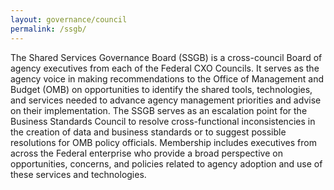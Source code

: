 ```yaml
---
layout: governance/council
permalink: /ssgb/
---
```


The Shared Services Governance Board (SSGB) is a cross-council Board of agency executives from each of the Federal CXO Councils.  It serves as the agency voice in making recommendations to the Office of Management and Budget (OMB) on opportunities to identify the shared tools, technologies, and services needed to advance agency management priorities and advise on their implementation. The SSGB serves as an escalation point for the Business Standards Council to resolve cross-functional inconsistencies in the creation of data and business standards or to suggest possible resolutions for OMB policy officials. Membership includes executives from across the Federal enterprise who provide a broad perspective on opportunities, concerns, and policies related to agency adoption and use of these services and technologies. 